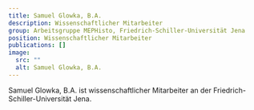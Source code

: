 ```yaml
---
title: Samuel Glowka, B.A.
description: Wissenschaftlicher Mitarbeiter
group: Arbeitsgruppe MEPHisto, Friedrich-Schiller-Universität Jena
position: Wissenschaftlicher Mitarbeiter
publications: []
image:
  src: ""
  alt: Samuel Glowka, B.A.
---
```


Samuel Glowka, B.A. ist wissenschaftlicher Mitarbeiter an der Friedrich-Schiller-Universität Jena.
